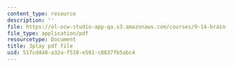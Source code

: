 ```yaml
---
content_type: resource
description: ''
file: https://ol-ocw-studio-app-qa.s3.amazonaws.com/courses/9-14-brain-structure-and-its-origins-spring-2014/517cd448a32af538e501c8637fb5abc4_555136.pdf
file_type: application/pdf
resourcetype: Document
title: 3play pdf file
uid: 517cd448-a32a-f538-e501-c8637fb5abc4
---
```

